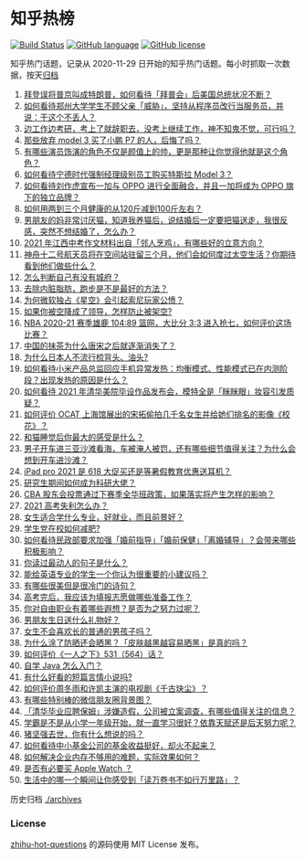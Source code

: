 # 知乎热榜
[![Build Status](https://github.com/ToWeLong/zhihu-hot-questions/workflows/CI/badge.svg)](https://github.com/ToWeLong/zhihu-hot-questions/actions)
[![GitHub language](https://img.shields.io/badge/language-golang-orange.svg)](https://golang.org/)
[![GitHub license](https://img.shields.io/github/license/ToWeLong/zhihu-hot-questions)](https://github.com/ToWeLong/zhihu-hot-questions/blob/main/LICENSE)

知乎热门话题，记录从 2020-11-29 日开始的知乎热门话题。每小时抓取一次数据，按天[归档](./archives)

<!-- BEGIN -->

1. [拜登误将普京叫成特朗普，如何看待「拜普会」后美国总统状况不断？](https://www.zhihu.com/question/465544690)
1. [如何看待郑州大学学生不顾父亲「威胁」，坚持从程序员改行当服务员，并说：干这个不丢人？](https://www.zhihu.com/question/465534726)
1. [边工作边考研，考上了就辞职去，没考上继续工作，神不知鬼不觉，可行吗？](https://www.zhihu.com/question/324039053)
1. [那些放弃 model 3 买了小鹏 P7 的人，后悔了吗？](https://www.zhihu.com/question/465497314)
1. [有哪些演员饰演的角色不仅是颜值上的帅，更是那种让你觉得他就是这个角色？](https://www.zhihu.com/question/464498742)
1. [如何看待宁德时代强制经理级别员工购买特斯拉 Model 3？](https://www.zhihu.com/question/465498143)
1. [如何看待刘作虎宣布一加与 OPPO 进行全面融合，并且一加将成为 OPPO 旗下的独立品牌？](https://www.zhihu.com/question/465399919)
1. [如何用两到三个月健康的从120斤减到100斤左右？](https://www.zhihu.com/question/37300935)
1. [男朋友的妈非常讨厌猫，知道我养猫后，说结婚后一定要把猫送走，我很反感，突然不想结婚了，怎么办？](https://www.zhihu.com/question/458232041)
1. [2021 年江西中考作文材料出自「邻人烹鸡」，有哪些好的立意方向？](https://www.zhihu.com/question/465506330)
1. [神舟十二号航天员将在空间站驻留三个月，他们会如何度过太空生活？你期待看到他们做些什么？](https://www.zhihu.com/question/465630783)
1. [怎么判断自己有没有城府？](https://www.zhihu.com/question/275606514)
1. [去除内脏脂肪，跑步是不是最好的方法？](https://www.zhihu.com/question/427095682)
1. [为何微软独占《星空》会引起索尼玩家公愤？](https://www.zhihu.com/question/465627137)
1. [如果你被空降成了领导，怎样防止被架空?](https://www.zhihu.com/question/58585512)
1. [NBA 2020-21 赛季雄鹿 104:89 篮网，大比分 3:3 进入抢七，如何评价这场比赛？](https://www.zhihu.com/question/464392757)
1. [中国的抹茶为什么唐宋之后就逐渐消失了？](https://www.zhihu.com/question/22132630)
1. [为什么日本人不流行梳背头、油头?](https://www.zhihu.com/question/335817516)
1. [如何看待小米产品总监回应手机异常发热：均衡模式、性能模式已在内测阶段？出现发热的原因是什么？](https://www.zhihu.com/question/465703667)
1. [如何看待 2021 年清华美院毕设作品发布会，模特全是「眯眯眼」妆容引发质疑？](https://www.zhihu.com/question/464319655)
1. [如何评价 OCAT 上海馆展出的宋拓偷拍几千名女生并给她们排名的影像《校花》？](https://www.zhihu.com/question/464804506)
1. [和猫睡觉后你最大的感受是什么？](https://www.zhihu.com/question/450683482)
1. [男子开车进三亚沙滩看海，车被淹人被罚，还有哪些细节值得关注？为什么会想到开车进沙滩？](https://www.zhihu.com/question/465091122)
1. [iPad pro 2021 是 618 大促买还是等暑假教育优惠送耳机？](https://www.zhihu.com/question/455896469)
1. [研究生期间如何成为科研大佬？](https://www.zhihu.com/question/458196603)
1. [CBA 股东会投票通过下赛季全华班政策，如果落实将产生怎样的影响？](https://www.zhihu.com/question/465741384)
1. [2021 高考失利怎么办？](https://www.zhihu.com/question/463989277)
1. [女生适合学什么专业，好就业，而且前景好？](https://www.zhihu.com/question/278982613)
1. [学生党在校如何减肥?](https://www.zhihu.com/question/34880114)
1. [如何看待民政部要求加强「婚前指导」「婚前保健」「离婚辅导」？会带来哪些积极影响？](https://www.zhihu.com/question/465732350)
1. [你读过最动人的句子是什么？](https://www.zhihu.com/question/457277397)
1. [能给英语专业的学生一个你认为很重要的小建议吗？](https://www.zhihu.com/question/376474755)
1. [有哪些很美但是很冷门的诗句？](https://www.zhihu.com/question/375569001)
1. [高考完后，我应该为填报志愿做哪些准备工作？](https://www.zhihu.com/question/463900577)
1. [你对自由职业有着哪些遐想？是否为之努力过呢？](https://www.zhihu.com/question/465140417)
1. [男朋友生日送什么礼物好？](https://www.zhihu.com/question/29636826)
1. [女生不会喜欢长的普通的男孩子吗？](https://www.zhihu.com/question/463537285)
1. [为什么涂了防晒还会晒黑？「皮肤越黑越容易晒黑」是真的吗？](https://www.zhihu.com/question/464452373)
1. [如何评价《一人之下》531（564）话？](https://www.zhihu.com/question/465615075)
1. [自学 Java 怎么入门？](https://www.zhihu.com/question/25255189)
1. [有什么好看的短篇言情小说吗?](https://www.zhihu.com/question/330388045)
1. [如何评价周冬雨和许凯主演的电视剧《千古玦尘》？](https://www.zhihu.com/question/453181062)
1. [有哪些特别棒的微信朋友圈背景图？](https://www.zhihu.com/question/337853063)
1. [「清华毕业应聘保姆」涉嫌造假，公司被立案调查，有哪些值得关注的信息？](https://www.zhihu.com/question/465302863)
1. [学霸是不是从小学一年级开始，就一直学习很好？依靠天赋还是后天努力呢？](https://www.zhihu.com/question/463736962)
1. [猪坚强去世，你有什么想说的吗？](https://www.zhihu.com/question/465475186)
1. [如何看待中小基金公司的基金收益挺好，却火不起来？](https://www.zhihu.com/question/465568314)
1. [如何解决企业内存不够用的难题，实际效果如何？](https://www.zhihu.com/question/465589982)
1. [是否有必要买 Apple Watch ？](https://www.zhihu.com/question/63276434)
1. [生活中的哪一个瞬间让你感受到「读万卷书不如行万里路」？](https://www.zhihu.com/question/465112962)

<!-- END -->

历史归档 [./archives](./archives)


### License
[zhihu-hot-questions](https://github.com/towelong/zhihu-hot-questions) 的源码使用 MIT License 发布。
